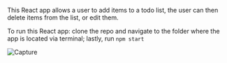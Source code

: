 This React app allows a user to add items to a todo list, the user can then delete items from the list, or edit them.

To run this React app: clone the repo and navigate to the folder where the app is located via terminal; lastly, run ```npm start```

![Capture](https://user-images.githubusercontent.com/31829660/74094493-3d37fb80-4ab0-11ea-9846-d699fe8cf3d7.PNG)
